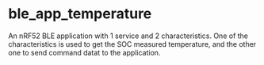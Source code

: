 # ble_app_temperature
An nRF52 BLE application with 1 service and 2 characteristics. One of the characteristics is used to get the SOC measured temperature, and the other one to send command datat to the application.
